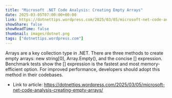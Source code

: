 ```yaml
---
title: "Microsoft .NET Code Analysis: Creating Empty Arrays"
date: 2025-03-05T07:00:00+00:00
link: https://dotnettips.wordpress.com/2025/03/05/microsoft-net-code-analysis-creating-empty-arrays/
showShare: false
showReadTime: false
thumbnail: images/dotnet.png
tags: ["dotnettips.wordpress.com"]
---
```

Arrays are a key collection type in .NET. There are three methods to create empty arrays: new string[0], Array.Empty(), and the concise [] expression. Benchmark tests show the [] expression is the fastest and most memory-efficient option. For improved performance, developers should adopt this method in their codebases.

- Link to article: https://dotnettips.wordpress.com/2025/03/05/microsoft-net-code-analysis-creating-empty-arrays/